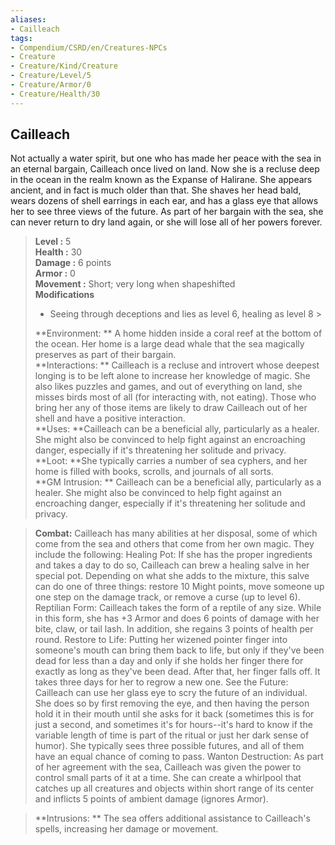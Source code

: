 ```yaml
---
aliases:
- Cailleach
tags:
- Compendium/CSRD/en/Creatures-NPCs
- Creature
- Creature/Kind/Creature
- Creature/Level/5
- Creature/Armor/0
- Creature/Health/30
---
```


  
## Cailleach  
Not actually a water spirit, but one who has made her peace with the sea in an eternal bargain, Cailleach once lived on land. Now she is a recluse deep in the ocean in the realm known as the Expanse of Halirane. She appears ancient, and in fact is much older than that. She shaves her head bald, wears dozens of shell earrings in each ear, and has a glass eye that allows her to see three views of the future. As part of her bargain with the sea, she can never return to dry land again, or she will lose all of her powers forever.  

  
> **Level :** 5  
> **Health :** 30  
> **Damage :** 6 points  
> **Armor :** 0  
> **Movement :** Short; very long when shapeshifted  
> **Modifications**  
>- Seeing through deceptions and lies as level 6, healing as level 8 >
>  
> **Environment: ** A home hidden inside a coral reef at the bottom of the ocean. Her home is a large dead whale that the sea magically preserves as part of their bargain.  
> **Interactions: ** Cailleach is a recluse and introvert whose deepest longing is to be left alone to increase her knowledge of magic. She also likes puzzles and games, and out of everything on land, she misses birds most of all (for interacting with, not eating). Those who bring her any of those items are likely to draw Cailleach out of her shell and have a positive interaction.  
> **Uses: **Cailleach can be a beneficial ally, particularly as a healer. She might also be convinced to help fight against an encroaching danger, especially if it's threatening her solitude and privacy.  
> **Loot: **She typically carries a number of sea cyphers, and her home is filled with books, scrolls, and journals of all sorts.  
> **GM Intrusion: ** Cailleach can be a beneficial ally, particularly as a healer. She might also be convinced to help fight against an encroaching danger, especially if it's threatening her solitude and privacy.  

> **Combat:** 
> Cailleach has many abilities at her disposal, some of which come from the sea and
others that come from her own magic. They include the following:
Healing Pot: If she has the proper ingredients and takes a day to do so, Cailleach can brew a healing salve in her special pot. Depending on what she adds to the mixture, this salve can do one of three things: restore 10 Might points, move someone up one step on the damage track, or remove a curse (up to level 6).
Reptilian Form: Cailleach takes the form of a reptile of any size. While in this form, she has +3 Armor and does 6 points of damage with her bite, claw, or tail lash. In addition, she regains 3 points of health per round.
Restore to Life: Putting her wizened pointer finger into someone's mouth can bring them back to life, but only if they've been dead for less than a day and only if she holds her finger there for exactly as long as they've been dead. After that, her finger falls off. It takes three days for her to regrow a new one.
See the Future: Cailleach can use her glass eye to scry the future of an individual. She does so by first removing the eye, and then having the person hold it in their mouth until she asks for it back (sometimes this is for just a second, and sometimes it's for hours--it's hard to know if the variable length of time is part of the ritual or just her dark sense of humor). She typically sees three possible futures, and all of them have an equal chance of coming to pass.
Wanton Destruction: As part of her agreement with the sea, Cailleach was given the power to control small parts of it at a time. She can create a whirlpool that catches up all creatures and objects within short range of its center and inflicts 5 points of ambient damage (ignores Armor).  
  

> **Intrusions: ** 
> The sea offers additional assistance to Cailleach's spells, increasing her damage or movement.  
